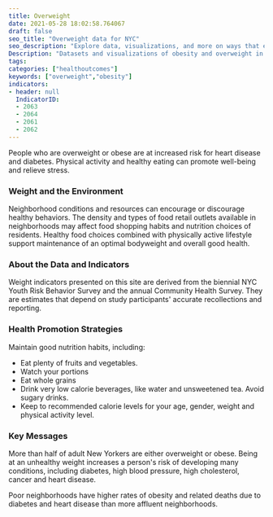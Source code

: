 ```yaml
---
title: Overweight
date: 2021-05-28 18:02:58.764067
draft: false
seo_title: "Overweight data for NYC"
seo_description: "Explore data, visualizations, and more on ways that environments shape health in New York City's neighborhoods."
Description: "Datasets and visualizations of obesity and overweight in NYC."
tags: 
categories: ["healthoutcomes"]
keywords: ["overweight","obesity"]
indicators:
- header: null
  IndicatorID:
  - 2063
  - 2064
  - 2061
  - 2062
---
```


People who are overweight or obese are at increased risk for heart disease and diabetes. Physical activity and healthy eating can promote well-being and relieve stress.

### Weight and the Environment

Neighborhood conditions and resources can encourage or discourage healthy behaviors. The density and types of food retail outlets available in neighborhoods may affect food shopping habits and nutrition choices of residents. Healthy food choices combined with physically active lifestyle support maintenance of an optimal bodyweight and overall good health.

### About the Data and Indicators

Weight indicators presented on this site are derived from the biennial NYC Youth Risk Behavior Survey and the annual Community Health Survey. They are estimates that depend on study participants' accurate recollections and reporting.

### Health Promotion Strategies

Maintain good nutrition habits, including:

* Eat plenty of fruits and vegetables.
* Watch your portions
* Eat whole grains
* Drink very low calorie beverages, like water and unsweetened tea. Avoid sugary drinks.
* Keep to recommended calorie levels for your age, gender, weight and physical activity level.

### Key Messages

More than half of adult New Yorkers are either overweight or obese. Being at an unhealthy weight increases a person's risk of developing many conditions, including diabetes, high blood pressure, high cholesterol, cancer and heart disease.

Poor neighborhoods have higher rates of obesity and related deaths due to diabetes and heart disease than more affluent neighborhoods.
